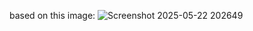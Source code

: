 based on this image: ![Screenshot 2025-05-22 202649](https://github.com/user-attachments/assets/30f19063-c711-416a-87e1-54d032e19ffc)
